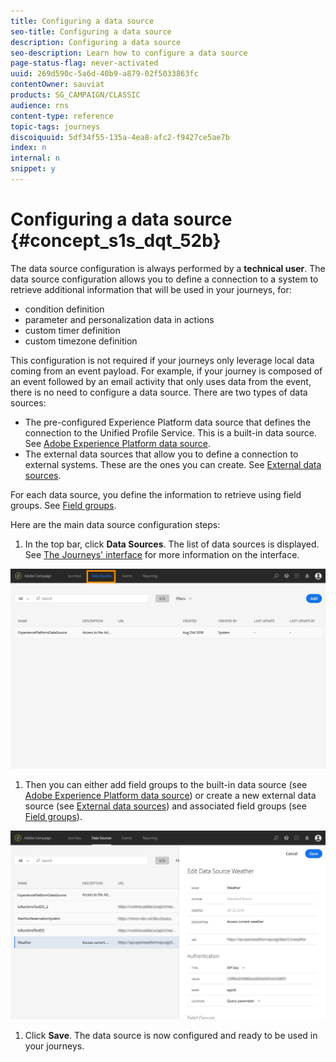 ```yaml
---
title: Configuring a data source 
seo-title: Configuring a data source 
description: Configuring a data source 
seo-description: Learn how to configure a data source 
page-status-flag: never-activated
uuid: 269d590c-5a6d-40b9-a879-02f5033863fc
contentOwner: sauviat
products: SG_CAMPAIGN/CLASSIC
audience: rns
content-type: reference
topic-tags: journeys
discoiquuid: 5df34f55-135a-4ea8-afc2-f9427ce5ae7b
index: n
internal: n
snippet: y
---
```


# Configuring a data source {#concept_s1s_dqt_52b}

The data source configuration is always performed by a **technical user**.
The data source configuration allows you to define a connection to a system to retrieve additional information that will be used in your journeys, for:

* condition definition
* parameter and personalization data in actions
* custom timer definition
* custom timezone definition

This configuration is not required if your journeys only leverage local data coming from an event payload. For example, if your journey is composed of an event followed by an email activity that only uses data from the event, there is no need to configure a data source.
There are two types of data sources:

* The pre-configured Experience Platform data source that defines the connection to the Unified Profile Service. This is a built-in data source. See [Adobe Experience Platform data source](../datasource/dsplatform.md#concept_zrb_nqt_52b).
* The external data sources that allow you to define a connection to external systems. These are the ones you can create. See [External data sources](../datasource/dsexternal.md#concept_t2s_kqt_52b).

For each data source, you define the information to retrieve using field groups. See [Field groups](../datasource/dsfield.md#concept_ntl_ypt_52b).

Here are the main data source configuration steps:

1. In the top bar, click **Data Sources**. The list of data sources is displayed. See [The Journeys' interface](../about/aboutinterface.md#concept_rcq_lqt_52b) for more information on the interface.

  ![](../assets/journey18.png)

1. Then you can either add field groups to the built-in data source (see [Adobe Experience Platform data source](../datasource/dsplatform.md#concept_zrb_nqt_52b)) or create a new external data source (see [External data sources](../datasource/dsexternal.md#concept_t2s_kqt_52b)) and associated field groups (see [Field groups](../datasource/dsfield.md#concept_ntl_ypt_52b)).

 ![](../assets/journey22.png)

1. Click **Save**. The data source is now configured and ready to be used in your journeys.
